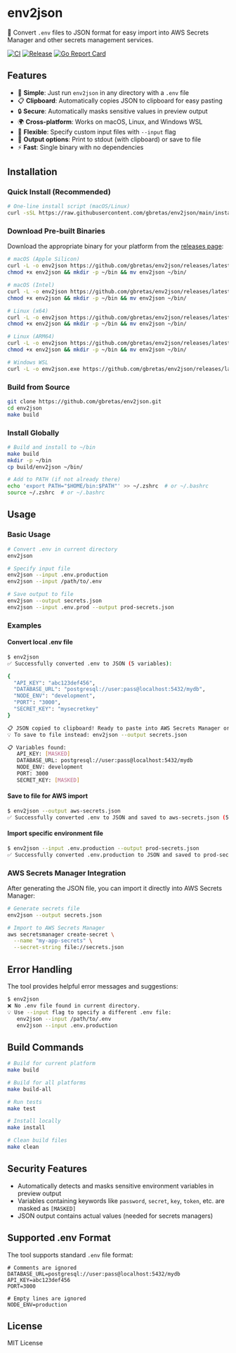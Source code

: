 # env2json

🔄 Convert `.env` files to JSON format for easy import into AWS Secrets Manager and other secrets management services.

[![CI](https://github.com/gbretas/env2json/workflows/CI/badge.svg)](https://github.com/gbretas/env2json/actions)
[![Release](https://github.com/gbretas/env2json/workflows/Release/badge.svg)](https://github.com/gbretas/env2json/releases)
[![Go Report Card](https://goreportcard.com/badge/github.com/gbretas/env2json)](https://goreportcard.com/report/github.com/gbretas/env2json)

## Features

- 🎯 **Simple**: Just run `env2json` in any directory with a `.env` file
 - 📋 **Clipboard**: Automatically copies JSON to clipboard for easy pasting
- 🔒 **Secure**: Automatically masks sensitive values in preview output
- 🌍 **Cross-platform**: Works on macOS, Linux, and Windows WSL
- 📁 **Flexible**: Specify custom input files with `--input` flag
- 💾 **Output options**: Print to stdout (with clipboard) or save to file
- ⚡ **Fast**: Single binary with no dependencies

## Installation

### Quick Install (Recommended)

```bash
# One-line install script (macOS/Linux)
curl -sSL https://raw.githubusercontent.com/gbretas/env2json/main/install.sh | bash
```

### Download Pre-built Binaries

Download the appropriate binary for your platform from the [releases page](https://github.com/gbretas/env2json/releases):

```bash
# macOS (Apple Silicon)
curl -L -o env2json https://github.com/gbretas/env2json/releases/latest/download/env2json-darwin-arm64
chmod +x env2json && mkdir -p ~/bin && mv env2json ~/bin/

# macOS (Intel)  
curl -L -o env2json https://github.com/gbretas/env2json/releases/latest/download/env2json-darwin-amd64
chmod +x env2json && mkdir -p ~/bin && mv env2json ~/bin/

# Linux (x64)
curl -L -o env2json https://github.com/gbretas/env2json/releases/latest/download/env2json-linux-amd64
chmod +x env2json && mkdir -p ~/bin && mv env2json ~/bin/

# Linux (ARM64)
curl -L -o env2json https://github.com/gbretas/env2json/releases/latest/download/env2json-linux-arm64
chmod +x env2json && mkdir -p ~/bin && mv env2json ~/bin/

# Windows WSL
curl -L -o env2json.exe https://github.com/gbretas/env2json/releases/latest/download/env2json-windows-amd64.exe
```

### Build from Source

```bash
git clone https://github.com/gbretas/env2json.git
cd env2json
make build
```

### Install Globally

```bash
# Build and install to ~/bin
make build
mkdir -p ~/bin
cp build/env2json ~/bin/

# Add to PATH (if not already there)
echo 'export PATH="$HOME/bin:$PATH"' >> ~/.zshrc  # or ~/.bashrc
source ~/.zshrc  # or ~/.bashrc
```

## Usage

### Basic Usage

```bash
# Convert .env in current directory
env2json

# Specify input file
env2json --input .env.production
env2json --input /path/to/.env

# Save output to file
env2json --output secrets.json
env2json --input .env.prod --output prod-secrets.json
```

### Examples

#### Convert local .env file
```bash
$ env2json
✅ Successfully converted .env to JSON (5 variables):

{
  "API_KEY": "abc123def456",
  "DATABASE_URL": "postgresql://user:pass@localhost:5432/mydb",
  "NODE_ENV": "development",
  "PORT": "3000",
  "SECRET_KEY": "mysecretkey"
}

📋 JSON copied to clipboard! Ready to paste into AWS Secrets Manager or other services.
💡 To save to file instead: env2json --output secrets.json

📋 Variables found:
   API_KEY: [MASKED]
   DATABASE_URL: postgresql://user:pass@localhost:5432/mydb
   NODE_ENV: development
   PORT: 3000
   SECRET_KEY: [MASKED]
```

#### Save to file for AWS import
```bash
$ env2json --output aws-secrets.json
✅ Successfully converted .env to JSON and saved to aws-secrets.json (5 variables)
```

#### Import specific environment file
```bash
$ env2json --input .env.production --output prod-secrets.json
✅ Successfully converted .env.production to JSON and saved to prod-secrets.json (8 variables)
```

### AWS Secrets Manager Integration

After generating the JSON file, you can import it directly into AWS Secrets Manager:

```bash
# Generate secrets file
env2json --output secrets.json

# Import to AWS Secrets Manager
aws secretsmanager create-secret \
  --name "my-app-secrets" \
  --secret-string file://secrets.json
```

## Error Handling

The tool provides helpful error messages and suggestions:

```bash
$ env2json
❌ No .env file found in current directory.
💡 Use --input flag to specify a different .env file:
   env2json --input /path/to/.env
   env2json --input .env.production
```

## Build Commands

```bash
# Build for current platform
make build

# Build for all platforms
make build-all

# Run tests
make test

# Install locally
make install

# Clean build files
make clean
```

## Security Features

- Automatically detects and masks sensitive environment variables in preview output
- Variables containing keywords like `password`, `secret`, `key`, `token`, etc. are masked as `[MASKED]`
- JSON output contains actual values (needed for secrets managers)

## Supported .env Format

The tool supports standard `.env` file format:

```env
# Comments are ignored
DATABASE_URL=postgresql://user:pass@localhost:5432/mydb
API_KEY=abc123def456
PORT=3000

# Empty lines are ignored
NODE_ENV=production
```

## License

MIT License

